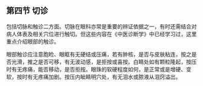 ## 第四节 切诊

包括切脉和触诊二方面。切脉在眼科亦常是重要的辨证依据之一，有时还需结合对病人体表及相关穴位进行触切。但这些内容在《中医诊断学》中已经学习过，这里重点介绍眼部的触诊。

眼部触诊应注意胞睑、眼眶有无硬结或压痛，若有肿核，是否与皮肤粘连，按之是否光滑，推之是否可移，有无波动感，是拒按或喜按。白睛处如有颗粒隆起，按压时有无疼痛，能否移动，是否拒按。眼珠的软硬程度如何，是正常或是增硬、变软，按时有无疼痛加剧。按压内眦睛明穴处，有无泪水或脓液从泪窍溢岀。
